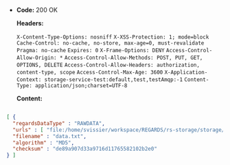* **Code:** 200 OK

  **Headers:**

  `X-Content-Type-Options: nosniff`
  `X-XSS-Protection: 1; mode=block`
  `Cache-Control: no-cache, no-store, max-age=0, must-revalidate`
  `Pragma: no-cache`
  `Expires: 0`
  `X-Frame-Options: DENY`
  `Access-Control-Allow-Origin: *`
  `Access-Control-Allow-Methods: POST, PUT, GET, OPTIONS, DELETE`
  `Access-Control-Allow-Headers: authorization, content-type, scope`
  `Access-Control-Max-Age: 3600`
  `X-Application-Context: storage-service-test:default,test,testAmqp:-1`
  `Content-Type: application/json;charset=UTF-8`

  **Content:**

```json

[ {
  "regardsDataType" : "RAWDATA",
  "urls" : [ "file:/home/svissier/workspace/REGARDS/rs-storage/storage/storage-rest/src/test/resources/data.txt" ],
  "filename" : "data.txt",
  "algorithm" : "MD5",
  "checksum" : "de89a907d33a9716d11765582102b2e0"
} ]
```
